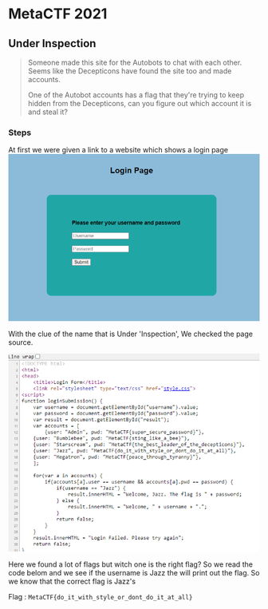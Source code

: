 # MetaCTF 2021

## Under Inspection

>Someone made this site for the Autobots to chat with each other. Seems like the Decepticons have found the site too and made accounts.
>
>One of the Autobot accounts has a flag that they're trying to keep hidden from the Decepticons, can you figure out which account it is and steal it?

### Steps

At first we were given a link to a website which shows a login page
![image](img/login.PNG)

With the clue of the name that is Under 'Inspection', We checked the page source.

![image](img/page-source.PNG)

Here we found a lot of flags but witch one is the right flag? So we read the code belom and we see if the username is Jazz the will print out the flag. So we know that the correct flag is Jazz's

Flag : `MetaCTF{do_it_with_style_or_dont_do_it_at_all}`
